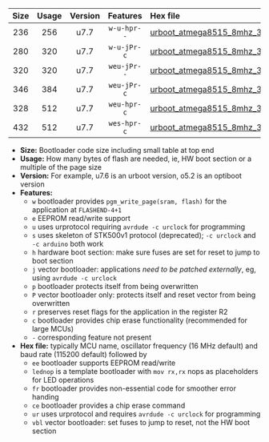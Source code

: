 |Size|Usage|Version|Features|Hex file|
|:-:|:-:|:-:|:-:|:--|
|236|256|u7.7|`w-u-hpr--`|[urboot_atmega8515_8mhz_38400bps_lednop_fr_ur.hex](https://raw.githubusercontent.com/stefanrueger/urboot.hex/main/mcus/atmega8515/fcpu_8mhz/38400_bps/urboot_atmega8515_8mhz_38400bps_lednop_fr_ur.hex)|
|280|320|u7.7|`w-u-jPr-c`|[urboot_atmega8515_8mhz_38400bps_lednop_fr_ce_ur_vbl.hex](https://raw.githubusercontent.com/stefanrueger/urboot.hex/main/mcus/atmega8515/fcpu_8mhz/38400_bps/urboot_atmega8515_8mhz_38400bps_lednop_fr_ce_ur_vbl.hex)|
|320|320|u7.7|`weu-jPr--`|[urboot_atmega8515_8mhz_38400bps_ee_lednop_fr_ur_vbl.hex](https://raw.githubusercontent.com/stefanrueger/urboot.hex/main/mcus/atmega8515/fcpu_8mhz/38400_bps/urboot_atmega8515_8mhz_38400bps_ee_lednop_fr_ur_vbl.hex)|
|346|384|u7.7|`weu-jPr-c`|[urboot_atmega8515_8mhz_38400bps_ee_lednop_fr_ce_ur_vbl.hex](https://raw.githubusercontent.com/stefanrueger/urboot.hex/main/mcus/atmega8515/fcpu_8mhz/38400_bps/urboot_atmega8515_8mhz_38400bps_ee_lednop_fr_ce_ur_vbl.hex)|
|328|512|u7.7|`weu-hpr-c`|[urboot_atmega8515_8mhz_38400bps_ee_lednop_fr_ce_ur.hex](https://raw.githubusercontent.com/stefanrueger/urboot.hex/main/mcus/atmega8515/fcpu_8mhz/38400_bps/urboot_atmega8515_8mhz_38400bps_ee_lednop_fr_ce_ur.hex)|
|432|512|u7.7|`wes-hpr-c`|[urboot_atmega8515_8mhz_38400bps_ee_lednop_fr_ce.hex](https://raw.githubusercontent.com/stefanrueger/urboot.hex/main/mcus/atmega8515/fcpu_8mhz/38400_bps/urboot_atmega8515_8mhz_38400bps_ee_lednop_fr_ce.hex)|

- **Size:** Bootloader code size including small table at top end
- **Usage:** How many bytes of flash are needed, ie, HW boot section or a multiple of the page size
- **Version:** For example, u7.6 is an urboot version, o5.2 is an optiboot version
- **Features:**
  + `w` bootloader provides `pgm_write_page(sram, flash)` for the application at `FLASHEND-4+1`
  + `e` EEPROM read/write support
  + `u` uses urprotocol requiring `avrdude -c urclock` for programming
  + `s` uses skeleton of STK500v1 protocol (deprecated); `-c urclock` and `-c arduino` both work
  + `h` hardware boot section: make sure fuses are set for reset to jump to boot section
  + `j` vector bootloader: applications *need to be patched externally*, eg, using `avrdude -c urclock`
  + `p` bootloader protects itself from being overwritten
  + `P` vector bootloader only: protects itself and reset vector from being overwritten
  + `r` preserves reset flags for the application in the register R2
  + `c` bootloader provides chip erase functionality (recommended for large MCUs)
  + `-` corresponding feature not present
- **Hex file:** typically MCU name, oscillator frequency (16 MHz default) and baud rate (115200 default) followed by
  + `ee` bootloader supports EEPROM read/write
  + `lednop` is a template bootloader with `mov rx,rx` nops as placeholders for LED operations
  + `fr` bootloader provides non-essential code for smoother error handing
  + `ce` bootloader provides a chip erase command
  + `ur` uses urprotocol and requires `avrdude -c urclock` for programming
  + `vbl` vector bootloader: set fuses to jump to reset, not the HW boot section
